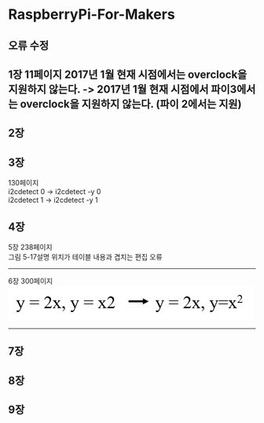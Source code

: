 # RaspberryPi-For-Makers

오류 수정
----------------------------------

1장
11페이지
2017년 1월 현재 시점에서는 overclock을 지원하지 않는다. 
-> 2017년 1월 현재 시점에서 파이3에서는 overclock을 지원하지 않는다. (파이 2에서는 지원)
----------------------------------
2장
----------------------------------
3장
----------------------------------
130페이지 <br />
i2cdetect 0 -> i2cdetect -y 0<br />
i2cdetect 1 -> i2cdetect -y 1<br />

4장
----------------------------------
5장
238페이지 <br />
그림 5-17설명 위치가 테이블 내용과 겹치는 편집 오류<br />

----------------------------------
6장
300페이지 <br />
![수식 오타](./image/chap6-130page.png) 
<br />

----------------------------------
7장
----------------------------------
8장
----------------------------------
9장
----------------------------------
